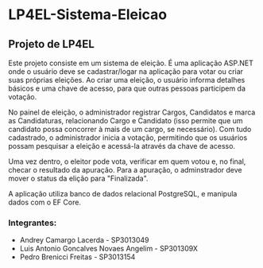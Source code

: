 # LP4EL-Sistema-Eleicao
## Projeto de LP4EL
Este projeto consiste em um sistema de eleição. É uma aplicação ASP.NET onde o usuário deve se cadastrar/logar na aplicação para votar ou criar suas próprias eleições. Ao criar uma eleição, o usuário informa detalhes básicos e uma chave de acesso, para que outras pessoas participem da votação.

No painel de eleição, o administrador registrar Cargos, Candidatos e marca as Candidaturas, relacionando Cargo e Candidato (isso permite que um candidato possa concorrer à mais de um cargo, se necessário). Com tudo cadastrado, o administrador inicia a votação, permitindo que os usuários possam pesquisar a eleição e acessá-la através da chave de acesso.

Uma vez dentro, o eleitor pode vota, verificar em quem votou e, no final, checar o resultado da apuração. Para a apuração, o adminstrador deve mover o status da elição para "Finalizada".

A aplicação utiliza banco de dados relacional PostgreSQL, e manipula dados com o EF Core.
### Integrantes:
* Andrey Camargo Lacerda - SP3013049
* Luis Antonio Goncalves Novaes Angelim - SP301309X
* Pedro Brenicci Freitas - SP3013154

